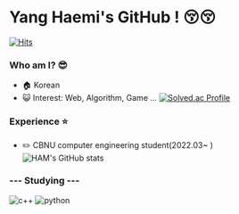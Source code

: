 # Yang Haemi's GitHub ! 😚😚
[![Hits](https://hits.seeyoufarm.com/api/count/incr/badge.svg?url=https%3A%2F%2Fgithub.com%2Fyanghaemi&count_bg=%238E4E00&title_bg=%23FFE3B5&icon=github.svg&icon_color=%23000000&title=hello&edge_flat=false)](https://hits.seeyoufarm.com)

### Who am I? 😎
- 🏠 Korean
- 😺 Interest: Web, Algorithm, Game ...
[![Solved.ac Profile](http://mazassumnida.wtf/api/v2/generate_badge?boj=heau0105)](https://solved.ac/heau0105/)

### Experience ⭐
- ✏️ CBNU computer engineering student(2022.03~ ) 
![HAM's GitHub stats](https://github-readme-stats.vercel.app/api?username=yanghaemi&show_icons=true&theme=radical)






### --- Studying ---
![c++](https://img.shields.io/badge/cplusplus-00599C.svg?&style=for-the-badge&logo=cplusplus&logoColor=00599C)
![python](https://img.shields.io/badge/python-3776AB.svg?&style=for-the-badge&logo=Python&logoColor=3776AB)
<!--
**yanghaemi/yanghaemi** is a ✨ _special_ ✨ repository because its `README.md` (this file) appears on your GitHub profile.

Here are some ideas to get you started:

- 🔭 I’m currently working on ...
- 🌱 I’m currently learning ...
- 👯 I’m looking to collaborate on ...
- 🤔 I’m looking for help with ...
- 💬 Ask me about ...
- 📫 How to reach me: ...
- 😄 Pronouns: ...
- ⚡ Fun fact: ...
-->
